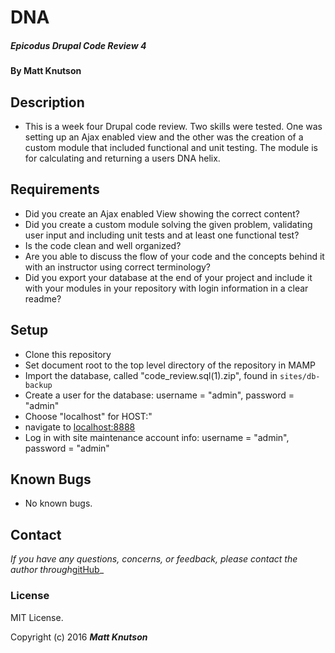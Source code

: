 # DNA

##### Epicodus Drupal Code Review 4

#### By Matt Knutson

## Description

* This is a week four Drupal code review.  Two skills were tested.  One was setting up an Ajax enabled view and the other was the creation of a custom module that included functional and unit testing.  The module is for calculating and returning a users DNA helix.


## Requirements

* Did you create an Ajax enabled View showing the correct content?
* Did you create a custom module solving the given problem, validating user input and including unit tests and at least one functional test?
* Is the code clean and well organized?
* Are you able to discuss the flow of your code and the concepts behind it with an instructor using correct terminology?
* Did you export your database at the end of your project and include it with your modules in your repository with login information in a clear readme?

## Setup

* Clone this repository
* Set document root to the top level directory of the repository in MAMP
* Import the database, called "code_review.sql(1).zip", found in `sites/db-backup`
* Create a user for the database: username = "admin", password = "admin"
* Choose "localhost" for HOST:"
* navigate to [localhost:8888](localhost:8888)
*  Log in with site maintenance account info: username = "admin", password = "admin"

## Known Bugs

* No known bugs.

## Contact

 _If you have any questions, concerns, or feedback, please contact the author through_[gitHub](https://github.com/mknutgit)_

### License

MIT License.

Copyright (c) 2016 **_Matt Knutson_**
